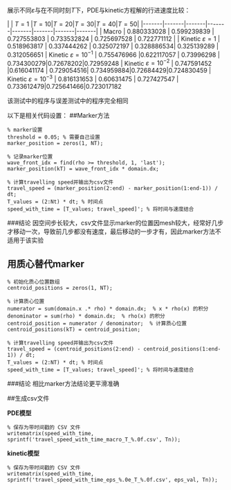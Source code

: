 展示不同$\varepsilon$与在不同时刻$T$下，PDE与kinetic方程解的行进速度比较：

|   | $T=1$ |$T=10$|$T=20$|$T=30$|$T=40$|$T=50$|
|-------|-------|-------|-------|-------|-------|-------|-------|
| Macro | 0.880333028 | 0.599239839 | 0.727553803 | 0.733532824 | 0.725697528 | 0.722771112 |
| Kinetic $\varepsilon=1$ | 0.518963817 | 0.337444262 | 0.325072197 |  0.328886534| 0.325139289 | 0.312056651
| Kinetic $\varepsilon=10^{-1}$ | 0.755476966 |0.622117057  | 0.73996298 |  0.734300279|0.72678202|0.72959248
| Kinetic $\varepsilon=10^{-2}$ | 0.747591452 |0.616041174  |  0.729054516|  0.734959884|0.72684429|0.724830459
| Kinetic $\varepsilon=10^{-3}$ | 0.816131653 | 0.60631475 | 0.727427547 |  0.733612479|0.725641466|0.723017182

该测试中的程序与误差测试中的程序完全相同

以下是相关代码设置：
##Marker方法

```
% marker设置
threshold = 0.05; % 需要自己设置
marker_position = zeros(1, NT);
```
```
% 记录marker位置 
wave_front_idx = find(rho >= threshold, 1, 'last');
marker_position(kT) = wave_front_idx * domain.dx;
```
```
% 计算travelling speed并输出为csv文件
travel_speed = (marker_position(2:end) - marker_position(1:end-1)) / dt;
T_values = (2:Nt) * dt; % 时间点
speed_with_time = [T_values; travel_speed]'; % 将时间与速度结合
```
###结论
因空间步长较大，csv文件显示marker的位置因mesh较大，经常好几步才移动一次，导致前几步都没有速度，最后移动的一步才有，因此marker方法不适用于该实验

## 用质心替代marker
```
% 初始化质心位置数组
centroid_positions = zeros(1, NT); 
```
```
% 计算质心位置
numerator = sum(domain.x .* rho) * domain.dx;  % x * rho(x) 的积分
denominator = sum(rho) * domain.dx;  % rho(x) 的积分
centroid_position = numerator / denominator;  % 计算质心位置
centroid_positions(kT) = centroid_position;
```
```
% 计算travelling speed并输出为csv文件
travel_speed = (centroid_positions(2:end) - centroid_positions(1:end-1)) / dt;
T_values = (2:NT) * dt; % 时间点
speed_with_time = [T_values; travel_speed]'; % 将时间与速度结合
```
###结论
相比marker方法结论更平滑准确

##生成csv文件

**PDE模型**

```
% 保存为带时间戳的 CSV 文件
writematrix(speed_with_time, sprintf('travel_speed_with_time_macro_T_%.0f.csv', Tn));
```
**kinetic模型**

```
% 保存为带时间戳的 CSV 文件
writematrix(speed_with_time, sprintf('travel_speed_with_time_eps_%.0e_T_%.0f.csv', eps_val, Tn));
```

